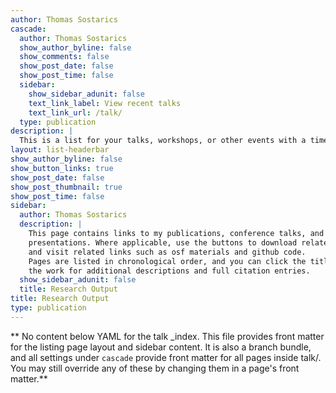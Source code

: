 ```yaml
---
author: Thomas Sostarics
cascade:
  author: Thomas Sostarics
  show_author_byline: false
  show_comments: false
  show_post_date: false
  show_post_time: false
  sidebar:
    show_sidebar_adunit: false
    text_link_label: View recent talks
    text_link_url: /talk/
  type: publication
description: |
  This is a list for your talks, workshops, or other events with a time, date, and place.
layout: list-headerbar
show_author_byline: false
show_button_links: true
show_post_date: false
show_post_thumbnail: true
show_post_time: false
sidebar:
  author: Thomas Sostarics
  description: |
    This page contains links to my publications, conference talks, and poster
    presentations. Where applicable, use the buttons to download related files
    and visit related links such as osf materials and github code.
    Pages are listed in chronological order, and you can click the title of
    the work for additional descriptions and full citation entries.
  show_sidebar_adunit: false
  title: Research Output
title: Research Output
type: publication
---
```


** No content below YAML for the talk _index. This file provides front matter for the listing page layout and sidebar content. It is also a branch bundle, and all settings under `cascade` provide front matter for all pages inside talk/. You may still override any of these by changing them in a page's front matter.**
